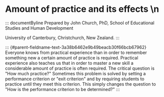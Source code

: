 # Amount of practice and its effects \n

::: documentByline
Prepared by John Church, PhD, School of Educational Studies and Human
Development

University of Canterbury, Christchurch, New Zealand.
:::

::: {#parent-fieldname-text-3a38b6462e9b49beacb30f66bcb67962}
Everyone knows from practical experience than in order to remember
something new a certain amount of practice is required. Practical
experience also teaches us that in order to master a new skill a
considerable amount of practice is often required. The critical question
is "How much practice?" Sometimes this problem is solved by setting a
performance criterion or "exit criterion" and by requiring students to
practice until they meet this criterion. This simply changes the
question to "How is the performance criterion to be determined?"
:::
